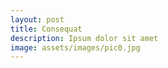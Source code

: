 ```yaml
---
layout: post
title: Consequat
description: Ipsum dolor sit amet
image: assets/images/pic0.jpg
---
```



